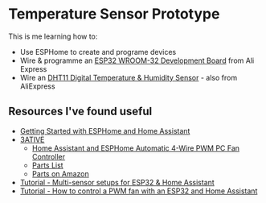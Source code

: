 # Temperature Sensor Prototype

This is me learning how to:
  - Use ESPHome to create and programe devices
  - Wire & programme an [ESP32 WROOM-32 Development Board](https://www.aliexpress.com/item/1005006476877078.html?spm=a2g0o.order_list.order_list_main.22.2e4c1802AQ8IKJ) from Ali Express
  - Wire an [DHT11 Digital Temperature & Humidity Sensor](https://www.aliexpress.com/item/1005006426120224.html?spm=a2g0o.order_list.order_list_main.10.2e4c1802AQ8IKJ) - also from AliExpress

## Resources I've found useful

  - [Getting Started with ESPHome and Home Assistant](https://esphome.io/guides/getting_started_hassio.html)
  - [3ATIVE](https://www.youtube.com/@3ATIVE)
    - [Home Assistant and ESPHome Automatic 4-Wire PWM PC Fan Controller](https://www.youtube.com/watch?v=FtbEH735DiQ&list=PLWRTMby105bi6HiwsOhd--TAUyEIyOeb6&index=2)
    - [Parts List](https://kit.co/3ative/pwm-fan-project)
    - [Parts on Amazon](https://www.amazon.co.uk/shop/3ative/list/2SA5MZ3S5QPVR?linkCode=sl2&ref_=as_li_ss_tl&language=en_GB&linkId=973c4317bb8c2d813d5b8d13276c4d5a&tag=3ative07-20-21)
  - [Tutorial - Multi-sensor setups for ESP32 & Home Assistant
](https://www.youtube.com/watch?v=M3YetBHXsaU)
  - [Tutorial - How to control a PWM fan with an ESP32 and Home Assistant](https://www.youtube.com/watch?v=9-AZF6udg-Q)
    

